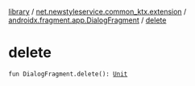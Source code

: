 [library](../../index.md) / [net.newstyleservice.common_ktx.extension](../index.md) / [androidx.fragment.app.DialogFragment](index.md) / [delete](./delete.md)

# delete

`fun DialogFragment.delete(): `[`Unit`](https://kotlinlang.org/api/latest/jvm/stdlib/kotlin/-unit/index.html)